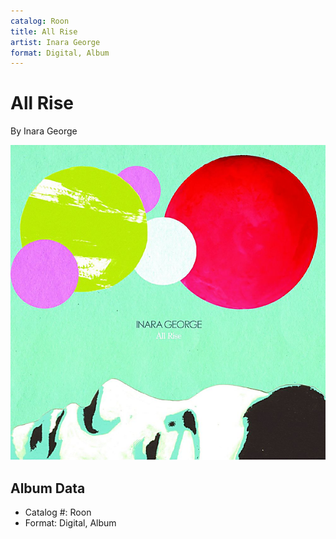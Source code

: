```yaml
---
catalog: Roon
title: All Rise
artist: Inara George
format: Digital, Album
---
```


# All Rise

By Inara George

![](../../assets/albumcovers/Inara_George-All_Rise.png)

## Album Data

- Catalog #: Roon
- Format: Digital, Album

